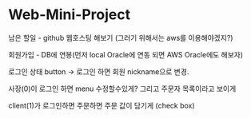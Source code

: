 # Web-Mini-Project

남은 할일 - github 웹호스팅 해보기 (그러기 위해서는 aws를 이용해야겠지?)

회원가입 - DB에 연봉(먼저 local Oracle에 연동 되면 AWS Oracle에도 해보자)

로그인 상태 button -> 로그인 하면 회원 nickname으로 변경.

사장(0)이 로그인 하면 menu 수정할수있게? 그리고 주문자 목록이라고 보이게

client(1)가 로그인하면 주문하면 주문 값이 담기게 (check box)
